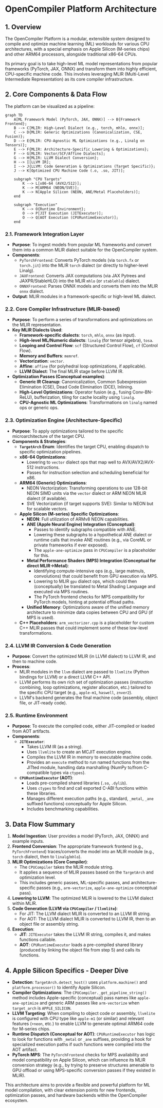 # OpenCompiler Platform Architecture

## 1. Overview

The OpenCompiler Platform is a modular, extensible system designed to compile and optimize machine learning (ML) workloads for various CPU architectures, with a special emphasis on Apple Silicon (M-series chips) and other ARM64 processors, alongside traditional x86-64 CPUs.

Its primary goal is to take high-level ML model representations from popular frameworks (PyTorch, JAX, ONNX) and transform them into highly efficient, CPU-specific machine code. This involves leveraging MLIR (Multi-Level Intermediate Representation) as its core compiler infrastructure.

## 2. Core Components & Data Flow

The platform can be visualized as a pipeline:

```mermaid
graph TD
    A[ML Framework Model (PyTorch, JAX, ONNX)] --> B{Framework Frontend};
    B --> C[MLIR: High-Level Dialect (e.g., torch, mhlo, onnx)];
    C --> D{MLIR: Generic Optimizations (Canonicalization, CSE, Fusion)};
    D --> E{MLIR: CPU-Agnostic ML Optimizations (e.g., Linalg on Tensors)};
    E --> F{MLIR: Architecture-Specific Lowering & Optimizations};
    F --> G[MLIR: Vector/SCF/Affine Dialects];
    G --> H{MLIR: LLVM Dialect Conversion};
    H --> I[LLVM IR];
    I --> J{LLVM: Code Generation & Optimizations (Target Specific)};
    J --> K[Optimized CPU Machine Code (.o, .so, JIT)];

    subgraph "CPU Targets"
        K --> L[x86-64 (AVX2/512)];
        K --> M[ARM64 (NEON/SVE)];
        K --> N[Apple Silicon (NEON, ANE/Metal Placeholders)];
    end

    subgraph "Execution"
        K --> O{Runtime Environment};
        O --> P[JIT Execution (JITExecutor)];
        O --> Q[AOT Execution (CPURuntimeExecutor)];
    end
```

### 2.1. Framework Integration Layer

-   **Purpose**: To ingest models from popular ML frameworks and convert them into a common MLIR dialect suitable for the OpenCompiler system.
-   **Components**:
    -   `PyTorchFrontend`: Converts PyTorch models (via `torch.fx` or `torch.jit`) into the MLIR `torch` dialect (or directly to higher-level Linalg).
    -   `JAXFrontend`: Converts JAX computations (via JAX Pytrees and JAXPR/StableHLO) into the MLIR `mhlo` (or `stablehlo`) dialect.
    -   `ONNXFrontend`: Parses ONNX models and converts them into the MLIR `onnx` dialect.
-   **Output**: MLIR modules in a framework-specific or high-level ML dialect.

### 2.2. Core Compiler Infrastructure (MLIR-based)

-   **Purpose**: To perform a series of transformations and optimizations on the MLIR representation.
-   **Key MLIR Dialects Used**:
    -   **Framework-specific dialects**: `torch`, `mhlo`, `onnx` (as input).
    -   **High-level ML/Numeric dialects**: `linalg` (for tensor algebra), `tosa`.
    -   **Looping and Control Flow**: `scf` (Structured Control Flow), `cf` (Control Flow).
    -   **Memory and Buffers**: `memref`.
    -   **Vectorization**: `vector`.
    -   **Affine**: `affine` (for polyhedral loop optimizations, if applicable).
    -   **LLVM Dialect**: The final MLIR stage before LLVM IR.
-   **Optimization Passes (Conceptual examples)**:
    -   **Generic IR Cleanup**: Canonicalization, Common Subexpression Elimination (CSE), Dead Code Elimination (DCE), Inlining.
    -   **High-Level Optimizations**: Operator fusion (e.g., fusing Conv-BN-ReLU), bufferization, tiling for cache locality using `linalg`.
    -   **CPU-Agnostic ML Optimizations**: Transformations on `linalg` named ops or generic ops.

### 2.3. Optimization Engine (Architecture-Specific)

-   **Purpose**: To apply optimizations tailored to the specific microarchitecture of the target CPU.
-   **Components & Strategies**:
    -   **`TargetArch` Enum**: Identifies the target CPU, enabling dispatch to specific optimization pipelines.
    -   **x86-64 Optimizations**:
        -   Lowering to `vector` dialect ops that map well to AVX/AVX2/AVX-512 instructions.
        -   Passes for instruction selection and scheduling beneficial for x86.
    -   **ARM64 (Generic) Optimizations**:
        -   NEON Vectorization: Transforming operations to use 128-bit NEON SIMD units via the `vector` dialect or ARM NEON MLIR dialect (if available).
        -   SVE Vectorization (if target supports SVE): Similar to NEON but for scalable vectors.
    -   **Apple Silicon (M-series) Specific Optimizations**:
        -   **NEON**: Full utilization of ARMv8 NEON capabilities.
        -   **ANE (Apple Neural Engine) Integration (Conceptual)**: 
            -   Passes to identify subgraphs compatible with ANE.
            -   Lowering these subgraphs to a hypothetical ANE dialect or runtime calls that invoke ANE routines (e.g., via CoreML or private frameworks if ever exposed).
            -   The `apple-ane-optimize` pass in `CPUCompiler` is a placeholder for this.
        -   **Metal Performance Shaders (MPS) Integration (Conceptual for direct MLIR->Metal)**:
            -   Identifying compute-intensive ops (e.g., large matmuls, convolutions) that could benefit from GPU execution via MPS.
            -   Lowering to MLIR `gpu` dialect ops, which could then (conceptually) be translated to Metal Shading Language and executed via MPS routines.
            -   The PyTorch frontend checks for MPS compatibility for PyTorch models, hinting at potential offload paths.
        -   **Unified Memory**: Optimizations aware of the unified memory architecture to minimize data copies between CPU and GPU (if MPS is used).
    -   **C++ Placeholders**: `arm_vectorizer.cpp` is a placeholder for custom C++ MLIR passes that could implement some of these low-level transformations.

### 2.4. LLVM IR Conversion & Code Generation

-   **Purpose**: Convert the optimized MLIR (in LLVM dialect) to LLVM IR, and then to machine code.
-   **Process**:
    -   MLIR modules in the `llvm` dialect are passed to `llvmlite` (Python bindings for LLVM) or a direct LLVM C++ API.
    -   LLVM performs its own rich set of optimization passes (instruction combining, loop optimizations, register allocation, etc.) tailored to the specific CPU target (e.g., `apple-m1`, `haswell`, `znver2`).
    -   LLVM's backend generates the final machine code (assembly, object file, or JIT-ready code).

### 2.5. Runtime Environment

-   **Purpose**: To execute the compiled code, either JIT-compiled or loaded from AOT artifacts.
-   **Components**:
    -   **`JITExecutor`**: 
        -   Takes LLVM IR (as a string).
        -   Uses `llvmlite` to create an MCJIT execution engine.
        -   Compiles the LLVM IR in memory to executable machine code.
        -   Provides an `execute` method to run named functions from the JITted module, handling data marshalling (NumPy to/from C-compatible types via `ctypes`).
    -   **`CPURuntimeExecutor` (AOT)**:
        -   Loads pre-compiled shared libraries (`.so`, `.dylib`).
        -   Uses `ctypes` to find and call exported C-ABI functions within these libraries.
        -   Manages different execution paths (e.g., standard, `_metal`, `_ane` suffixed functions) conceptually for Apple Silicon.
        -   Includes benchmarking capabilities.

## 3. Data Flow Summary

1.  **Model Ingestion**: User provides a model (PyTorch, JAX, ONNX) and example inputs.
2.  **Frontend Conversion**: The appropriate framework frontend (e.g., `PyTorchFrontend`) traces/converts the model into an MLIR module (e.g., `torch` dialect, then to `linalg`/`mhlo`).
3.  **MLIR Optimizations (Core Compiler)**: 
    -   The `CPUCompiler` takes the MLIR module string.
    -   It applies a sequence of MLIR passes based on the `TargetArch` and optimization level.
    -   This includes generic passes, ML-specific passes, and architecture-specific passes (e.g., `arm-vectorize`, `apple-ane-optimize` conceptual pass).
4.  **Lowering to LLVM**: The optimized MLIR is lowered to the LLVM dialect within MLIR.
5.  **Code Generation (LLVM via `CPUCompiler` / `llvmlite`)**:
    -   For JIT: The LLVM dialect MLIR is converted to an LLVM IR string.
    -   For AOT: The LLVM dialect MLIR is converted to LLVM IR, then to an object file or assembly string.
6.  **Execution**:
    -   **JIT**: `JITExecutor` takes the LLVM IR string, compiles it, and makes functions callable.
    -   **AOT**: `CPURuntimeExecutor` loads a pre-compiled shared library (produced by linking the object file from step 5) and calls its functions.

## 4. Apple Silicon Specifics - Deeper Dive

-   **Detection**: `TargetArch.detect_host()` uses `platform.machine()` and `platform.processor()` to identify Apple Silicon.
-   **Compiler Optimizations**: The `CPUCompiler._get_pipeline_string()` method includes Apple-specific (conceptual) pass names like `apple-ane-optimize` and generic ARM passes like `arm-vectorize` when `target_arch` is `APPLE_SILICON`.
-   **LLVM Targeting**: When compiling to object code or assembly, `llvmlite` is configured with CPU type like `apple-m1` (or similar) and relevant features (`+neon`, etc.) to enable LLVM to generate optimal ARM64 code for M-series chips.
-   **Runtime Dispatch (Conceptual for AOT)**: `CPURuntimeExecutor` has logic to look for functions with `_metal` or `_ane` suffixes, providing a hook for specialized execution paths if such functions were compiled into the AOT artifact.
-   **PyTorch MPS**: The `PyTorchFrontend` checks for MPS availability and model compatibility on Apple Silicon, which can influence its MLIR conversion strategy (e.g., by trying to preserve structures amenable to GPU offload or using MPS-specific conversion passes if they existed in MLIR).

This architecture aims to provide a flexible and powerful platform for ML model compilation, with clear extension points for new frontends, optimization passes, and hardware backends within the OpenCompiler ecosystem. 